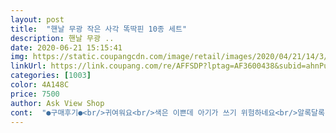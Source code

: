 ```yaml
---
layout: post 
title:  "핸날 무광 작은 사각 똑딱핀 10종 세트" 
description: 핸날 무광 ..
date: 2020-06-21 15:15:41 
img: https://static.coupangcdn.com/image/retail/images/2020/04/21/14/3/9fc50728-a291-4660-8325-6afe66eb5aef.jpg 
linkUrl: https://link.coupang.com/re/AFFSDP?lptag=AF3600438&subid=ahnPublicAsk&pageKey=1491121815&itemId=2559777107&vendorItemId=70552271338&traceid=V0-113-def712642093ddcc 
categories: [1003] 
color: 4A148C 
price: 7500 
author: Ask View Shop 
cont:  "●구매후기●<br/>귀여워요<br/>색은 이쁜데 아기가 쓰기 위험하네요<br/>알록달록 예뻐요 아이가 넘 맘에 들어해요 심플하면서 포인트가 되네요<br/>핀 끝부분이 뾰족해서 힘주면 어른이 해도 아프네요<br/>" 
---
```

